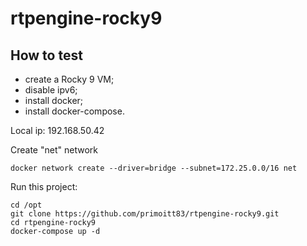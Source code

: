 # rtpengine-rocky9

## How to test

- create a Rocky 9 VM;
- disable ipv6;
- install docker;
- install docker-compose.

Local ip: 192.168.50.42

Create "net" network
````
docker network create --driver=bridge --subnet=172.25.0.0/16 net
````
Run this project:
````
cd /opt
git clone https://github.com/primoitt83/rtpengine-rocky9.git
cd rtpengine-rocky9
docker-compose up -d
````